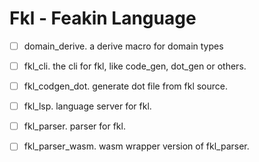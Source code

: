 # Fkl - Feakin Language

- [ ] domain_derive. a derive macro for domain types
- [ ] fkl_cli. the cli for fkl, like code_gen, dot_gen or others.
- [ ] fkl_codgen_dot. generate dot file from fkl source.
- [ ] fkl_lsp. language server for fkl.
- [ ] fkl_parser. parser for fkl.
- [ ] fkl_parser_wasm. wasm wrapper version of fkl_parser.

